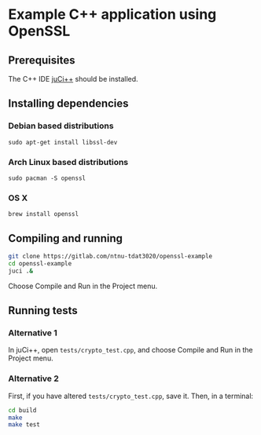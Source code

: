 # Example C++ application using OpenSSL

## Prerequisites
The C++ IDE [juCi++](https://github.com/cppit/jucipp) should be installed.

## Installing dependencies

### Debian based distributions
`sudo apt-get install libssl-dev`

### Arch Linux based distributions
`sudo pacman -S openssl`

### OS X
`brew install openssl`

## Compiling and running
```sh
git clone https://gitlab.com/ntnu-tdat3020/openssl-example
cd openssl-example
juci .&
```

Choose Compile and Run in the Project menu.

## Running tests

### Alternative 1
In juCi++, open `tests/crypto_test.cpp`, and choose Compile and Run in the Project menu.

### Alternative 2
First, if you have altered `tests/crypto_test.cpp`, save it.
Then, in a terminal:
```sh
cd build
make
make test
```
